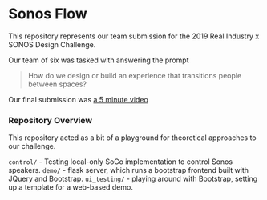 # Sonos Flow

This repository represents our team submission for the 2019 Real Industry x SONOS Design Challenge.

Our team of six was tasked with answering the prompt
> How do we design or build an experience that transitions people between spaces?

Our final submission was [a 5 minute video](https://www.youtube.com/watch?v=0an7Of9ZUWQ)

### Repository Overview
This repository acted as a bit of a playground for theoretical approaches to our challenge.

`control/` - Testing local-only SoCo implementation to control Sonos speakers.
`demo/` - flask server, which runs a bootstrap frontend built with JQuery and Bootstrap.
`ui_testing/` - playing around with Bootstrap, setting up a template for a web-based demo.
